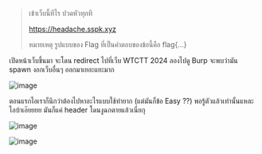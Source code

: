 > เข้าเว็บนี้ทีไร ปวดหัวทุกที
>
> https://headache.sspk.xyz 
>
> หมายเหตุ รูปแบบของ Flag ที่เป็นคำตอบของข้อนี้คือ flag{…}
>

เปิดหน้าเว็บขึ้นมา จะโดน redirect ไปที่เว็บ WTCTT 2024 ลองไปดู Burp จะพบว่ามัน spawn งอกเว็บอื่นๆ ออกมาเยอะแยะมาก

![image](https://github.com/user-attachments/assets/951a2b60-0a7c-4ebb-82e0-f93ad4f3f4a9)

ตอนแรกไอเราก็นึกว่าต้องไปหาอะไรแบบใช้ท่ายาก (แต่มันก็ข้อ Easy ??) พอรู้ตัวแล้วเท่านั้นแหละ ไอบ้าเอ๊ยยยย มันก็แค่ header โดนงูฉกตายแล้วเนี่ยกุ

![image](https://github.com/user-attachments/assets/b9161255-746a-4d0e-a2a3-c6d632f1c716)

![image](https://github.com/user-attachments/assets/4e5f7665-674d-480f-a477-2b1e1fb67bf8)

